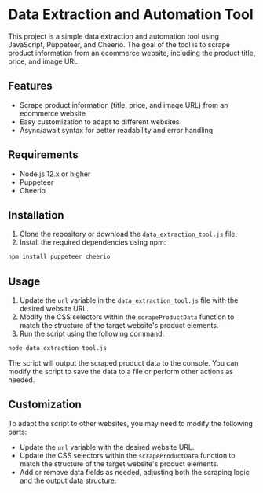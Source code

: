 # Data Extraction and Automation Tool

This project is a simple data extraction and automation tool using JavaScript, Puppeteer, and Cheerio. The goal of the tool is to scrape product information from an ecommerce website, including the product title, price, and image URL.

## Features

- Scrape product information (title, price, and image URL) from an ecommerce website
- Easy customization to adapt to different websites
- Async/await syntax for better readability and error handling

## Requirements

- Node.js 12.x or higher
- Puppeteer
- Cheerio

## Installation

1. Clone the repository or download the `data_extraction_tool.js` file.
2. Install the required dependencies using npm:

```bash
npm install puppeteer cheerio
```

## Usage

1. Update the `url` variable in the `data_extraction_tool.js` file with the desired website URL.
2. Modify the CSS selectors within the `scrapeProductData` function to match the structure of the target website's product elements.
3. Run the script using the following command:

```bash
node data_extraction_tool.js
```

The script will output the scraped product data to the console. You can modify the script to save the data to a file or perform other actions as needed.

## Customization

To adapt the script to other websites, you may need to modify the following parts:

- Update the `url` variable with the desired website URL.
- Update the CSS selectors within the `scrapeProductData` function to match the structure of the target website's product elements.
- Add or remove data fields as needed, adjusting both the scraping logic and the output data structure.
